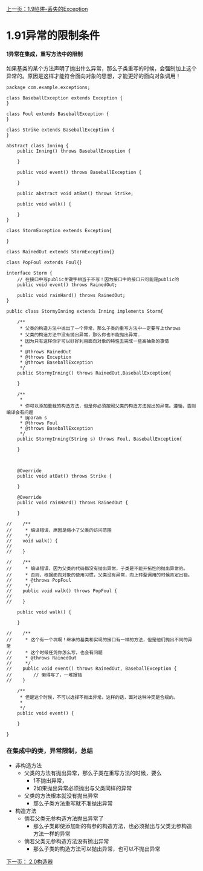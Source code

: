 [上一页：1.9陷阱-丢失的Exception](/ThinkingInJava原版/异常捕获/1.9陷阱-丢失的Exception.md)

# 1.91异常的限制条件

#### 1异常在集成，重写方法中的限制
如果基类的某个方法声明了抛出什么异常，那么子类重写的时候，会强制加上这个异常的。原因是这样才能符合面向对象的思想，才能更好的面向对象调用！
```
package com.example.exceptions;

class BaseballException extends Exception {
}

class Foul extends BaseballException {
}

class Strike extends BaseballException {
}

abstract class Inning {
    public Inning() throws BaseballException {

    }

    public void event() throws BaseballException {

    }

    public abstract void atBat() throws Strike;

    public void walk() {

    }
}

class StormException extends Exception{

}

class RainedOut extends StormException{}

class PopFoul extends Foul{}

interface Storm {
    // 在接口中写public关键字相当于不写！因为接口中的接口只可能是public的
    public void event() throws RainedOut;

    public void rainHard() throws RainedOut;
}

public class StormyInning extends Inning implements Storm{

    /**
     * 父类的构造方法中抛出了一个异常，那么子类的重写方法中一定要写上throws
     * 父类的构造方法中没有抛出异常，那么你也不能抛出异常.
     * 因为只有这样你才可以好好利用面向对象的特性去完成一些高抽象的事情
     *
     * @throws RainedOut
     * @throws Exception
     * @throws BaseballException
     */
    public StormyInning() throws RainedOut,BaseballException{

    }

    /**
     *
     * 你可以添加重载的构造方法，但是你必须按照父类的构造方法抛出的异常。遵循，否则编译会有问题
     * @param s
     * @throws Foul
     * @throws BaseballException
     */
    public StormyInning(String s) throws Foul, BaseballException{

    }



    @Override
    public void atBat() throws Strike {

    }

    @Override
    public void rainHard() throws RainedOut {

    }

//    /**
//     * 编译错误，原因是缩小了父类的访问范围
//     */
//    void walk() {
//
//    }

//    /**
//     * 编译错误，因为父类的代码都没有抛出异常，子类是不能开拓性的抛出异常的。
//     * 否则，根据面向对象的使用习惯，父类没有异常，向上转型调用的时候肯定出错。
//     * @throws PopFoul
//     */
//    public void walk() throws PopFoul {
//
//    }

    public void walk() {

    }

//    /**
//     * 这个有一个坑啊！继承的基类和实现的接口有一样的方法，但是他们抛出不同的异常
//     * 这个时候任凭你怎么写，也会有问题
//     * @throws RainedOut
//     */
//    public void event() throws RainedOut, BaseballException {
//        // 懒得写了，一堆报错
//    }

    /**
     * 但是这个时候，不可以选择不抛出异常。这样的话，面对这种冲突是合规的。
     *
     */
    public void event() {

    }

}

```

### 在集成中的类，异常限制，总结
- 非构造方法
  - 父类的方法有抛出异常，那么子类在重写方法的时候，要么
    - 1不抛出异常，
    - 2如果抛出异常必须抛出与父类同样的异常
  - 父类的方法根本就没有抛出异常
    - 那么子类方法重写就不准抛出异常
- 构造方法
  - 倘若父类无参构造方法抛出异常了
    - 那么子类即使添加新的有参的构造方法，也必须抛出与父类无参构造方法一样的异常
  - 倘若父类无参构造方法没有抛出异常
    - 那么子类的构造方法可以抛出异常，也可以不抛出异常

[下一页： 2.0构造器](/ThinkingInJava原版/异常捕获/2.0构造器.md)